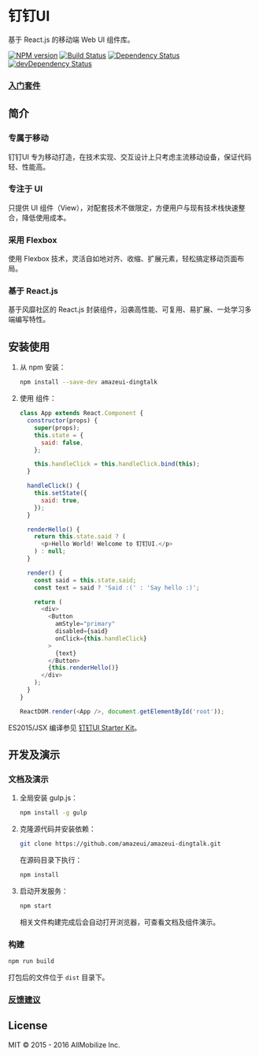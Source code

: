 # 钉钉UI

基于 React.js 的移动端 Web UI 组件库。

[![NPM version](https://img.shields.io/npm/v/amazeui-dingtalk.svg?style=flat-square)](https://www.npmjs.com/package/amazeui-dingtalk)
[![Build Status](https://img.shields.io/travis/amazeui/amazeui-dingtalk.svg?style=flat-square)](https://travis-ci.org/amazeui/amazeui-dingtalk)
[![Dependency Status](https://img.shields.io/david/amazeui/amazeui-dingtalk.svg?style=flat-square)](https://david-dm.org/amazeui/amazeui-dingtalk)
[![devDependency Status](https://img.shields.io/david/dev/amazeui/amazeui-dingtalk.svg?style=flat-square)](https://david-dm.org/amazeui/amazeui-dingtalk#info=devDependencies)

### [入门套件](https://github.com/amazeui/amt-starter-kit)

## 简介

### 专属于移动

钉钉UI 专为移动打造，在技术实现、交互设计上只考虑主流移动设备，保证代码轻、性能高。

### 专注于 UI

只提供 UI 组件（View），对配套技术不做限定，方便用户与现有技术栈快速整合，降低使用成本。

### 采用 Flexbox

使用 Flexbox 技术，灵活自如地对齐、收缩、扩展元素，轻松搞定移动页面布局。

### 基于 React.js

基于风靡社区的 React.js 封装组件，沿袭高性能、可复用、易扩展、一处学习多端编写特性。



## 安装使用

1. 从 npm 安装：

    ``` bash
    npm install --save-dev amazeui-dingtalk
    ```

2. 使用 组件：

    ``` javascript
    class App extends React.Component {
      constructor(props) {
        super(props);
        this.state = {
          said: false,
        };

        this.handleClick = this.handleClick.bind(this);
      }

      handleClick() {
        this.setState({
          said: true,
        });
      }

      renderHello() {
        return this.state.said ? (
          <p>Hello World! Welcome to 钉钉UI.</p>
        ) : null;
      }

      render() {
        const said = this.state.said;
        const text = said ? 'Said :(' : 'Say hello :)';

        return (
          <div>
            <Button
              amStyle="primary"
              disabled={said}
              onClick={this.handleClick}
            >
              {text}
            </Button>
            {this.renderHello()}
          </div>
        );
      }
    }

    ReactDOM.render(<App />, document.getElementById('root'));
    ```

ES2015/JSX 编译参见 [钉钉UI Starter Kit](https://github.com/amazeui/amt-starter-kit)。



## 开发及演示

### 文档及演示

1. 全局安装 gulp.js：

   ``` bash
   npm install -g gulp
   ```


1. 克隆源代码并安装依赖：

   ``` bash
   git clone https://github.com/amazeui/amazeui-dingtalk.git
   ```

   在源码目录下执行：

   ``` bash
   npm install
   ```

2. 启动开发服务：

   ``` bash
   npm start
   ```

   相关文件构建完成后会自动打开浏览器，可查看文档及组件演示。

### 构建

```bash
npm run build
```

打包后的文件位于 `dist` 目录下。

### [反馈建议](https://github.com/amazeui/amazeui-dingtalk/issues)



## License

MIT © 2015 - 2016 AllMobilize Inc.
